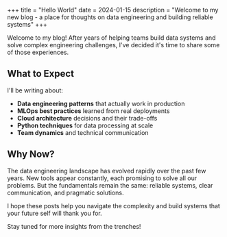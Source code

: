 +++
title = "Hello World"
date = 2024-01-15
description = "Welcome to my new blog - a place for thoughts on data engineering and building reliable systems"
+++

Welcome to my blog! After years of helping teams build data systems and solve complex engineering challenges, I've decided it's time to share some of those experiences.

## What to Expect

I'll be writing about:

- **Data engineering patterns** that actually work in production
- **MLOps best practices** learned from real deployments
- **Cloud architecture** decisions and their trade-offs
- **Python techniques** for data processing at scale
- **Team dynamics** and technical communication

## Why Now?

The data engineering landscape has evolved rapidly over the past few years. New tools appear constantly, each promising to solve all our problems. But the fundamentals remain the same: reliable systems, clear communication, and pragmatic solutions.

I hope these posts help you navigate the complexity and build systems that your future self will thank you for.

Stay tuned for more insights from the trenches!